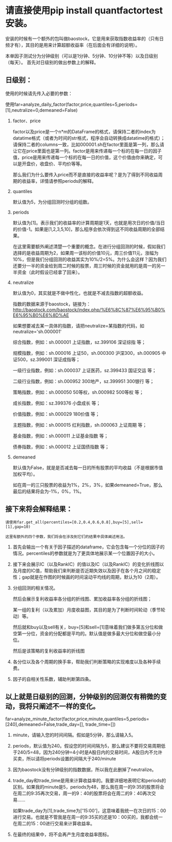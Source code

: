 # 请直接使用pip install quantfactortest安装。

安装的时候有一个额外的包叫做baostock，它是用来获取指数收益率的（只有日频才有），其目的是用来计算超额收益率（在后面会有详细的说明）。  

本单因子测试分为分钟级别（可以是1分钟、5分钟、10分钟不等）以及日级别（每天）。
首先对日级别的做出参数上的解释。  


## 日级别：
使用的时候请先传入必要的参数：  

使用far=analyze_daily_factor(factor,price,quantiles=5,periods=[1],neutralize=0,demeaned=False)


1. factor、price

    factor以及price是一个n*m的DataFrame的格式，请保持二者的index为datatime格式（或者为时间的str格式，程序会自动转换成datatime的格式）；请保持二者的columns一致，比如000001.sh在factor里面是第一列，那么请让它在price里面也是第一列。factor是用来传递每一个标的在每一日的因子值，price是用来传递每一个标的在每一日的价值，这个价值由你来确定，可以是开盘价，收盘价、平均价等等。  

    那么我们为什么要传入price而不是直接的收益率呢？是为了得到不同收益周期的收益率，详情请参照periods的解释。  


2. quantiles
    
    默认值为5，为分组回测时分组的组数。  


3. periods
    
    默认值为[1]。表示我们的收益率的计算周期是1天，也就是用次日的价值/当日的价值-1。如果是[1,2,3,5,10]，那么程序会依次得到这不同收益周期的全部结果。  

    在这里需要额外阐述清楚一个重要的概念。在进行分组回测的时候，假如我们选择的是收益周期为2，如果周一该标的价值10元，周三价值11元，涨幅为10%，但是我们分组回测的收益其实为10%/2=5%。为什么会这样？因为我们还要分一半的资金给到周二时候的股票，周三时候的资金就用的是周一的另一半资金（此时假设已经拿了回来）。  


4. neutralize

    默认值为0，其实就是不做中性化，也就是不减去指数的超额收益。  

    指数的数据来源于baostock，链接为：http://baostock.com/baostock/index.php/%E6%8C%87%E6%95%B0%E6%95%B0%E6%8D%AE  

    如果想要减去某一具体的指数，请把neutralize=某指数的代码，如neutralize='sh.000001'  

    综合指数，例如：sh.000001 上证指数，sz.399106 深证综指 等；  

    规模指数，例如：sh.000016 上证50，sh.000300 沪深300，sh.000905 中证500，sz.399001 深证成指等；  

    一级行业指数，例如：sh.000037 上证医药，sz.399433 国证交运 等；  

    二级行业指数，例如：sh.000952 300地产，sz.399951 300银行 等；  

    策略指数，例如：sh.000050 50等权，sh.000982 500等权 等；  

    成长指数，例如：sz.399376 小盘成长 等；  

    价值指数，例如：sh.000029 180价值 等；  

    主题指数，例如：sh.000015 红利指数，sh.000063 上证周期 等；  

    基金指数，例如：sh.000011 上证基金指数 等；  

    债券指数，例如：sh.000012 上证国债指数 等；  


5. demeaned

    默认值为False，就是是否减去每一日的所有股票的平均收益（不是根据市值加权平均）。  

    如在周一的三只股票的收益为1%，2%，3%，如果demeaned=True，那么最后的结果将会为-1%，0%，1%。  


## 接下来将会解释结果：  
    请使用far.get_all(percentiles=[0.2,0.4,0.6,0.8],buy=[5],sell=[1],gap=10)  

    这里有额外的四个参数，我们将会在涉及到它们的结果中具体阐述用法。  


1. 首先会输出一个有关于因子描述的dataframe，它会包含每一个分位的因子的情况。percentiles的参数就是为了更具体地展示某一个位置因子的大小。

2. 接下来会展示IC（以及RankIC）的值以及IC（以及RankIC）的变化折线图以及月度的IC值，帮助我们来判断是否近期失效以及因子在各个月之间的稳定性；gap就是在作图的时候画的时间滚动平均线的周期，默认为10（2周）。
    
3. 分组回测的相关情况。

    然后会展示复利收益率各分组的折线图、累加收益率各分组的折线图；

    某一组的复利（以及累加）月度收益图，其目的是为了判断时间轮动（季节轮动）等。

    然后就和buy以及sell有关，buy=[5]和sell=[1]意味着我们做多第五分位和做空第一分位，资金的分配都是平均的。默认值是做多最大分位和做空最小分位。

    然后是该策略的复利收益率的折线图

4. 各分位以及各个周期的换手率，帮助我们判断策略的实现难度以及各种手续费。
    
5. 因子的自相关性系数，辅助判断第四条。

## 以上就是日级别的回测，分钟级别的回测仅有稍微的变动，我将只阐述不一样的变化。
far=analyze_minute_factor(factor,price,minute,quantiles=5,periods=[240],demeaned=False,trade_day=[],       trade_time=[])

1. minute，请输入您的时间间隔。假如是5分钟，那么请输入5。

2. periods，默认值为240。假设您的时间间隔为5，那么建议不要将交易周期低于240/5=48，因为240分钟=4小时是A股日内的交易时间，A股日内不允许买卖，所以请将periods设置的间隔大于240/minute 

3. 因为baostock没有分钟级别的指数数据，所以我在此删掉了neutralize。

4. trade_day和trade_time是用来计算收益率的。我要详细地表明它和periods的区别。如果我的minute是5，periods为48，那么我在周一的9:35的股票将会在周二的9:35再次交易，周一的9：40的股票将会在周二的9：40再次交易......  

    如果trade_day为[1],trade_time为['15:00']，这意味着我统一在次日的15：00进行交易。也就是不管我是在周一的9:35买的还是10：00买的，我都会统一在周二的15：00进行交易来计算收益率。

5. 在最终的结果中，将不会再产生月度收益率图标。